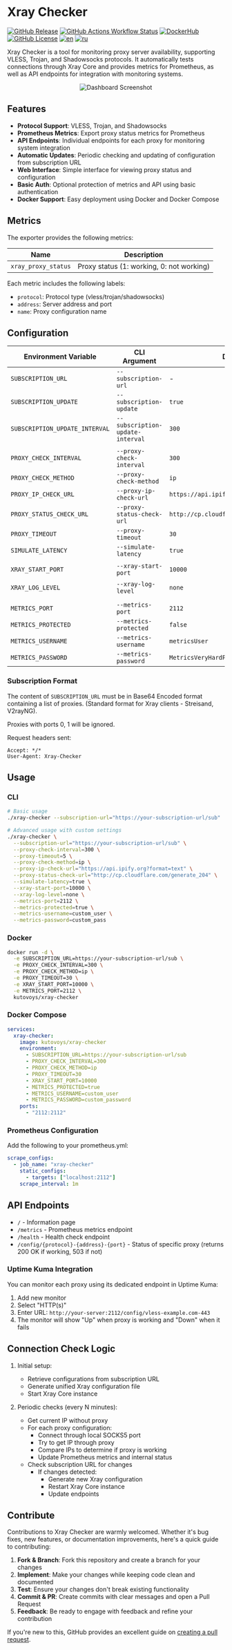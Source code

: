 # Xray Checker

[![GitHub Release](https://img.shields.io/github/v/release/kutovoys/xray-checker?style=flat&color=blue)](https://github.com/kutovoys/xray-checker/releases/latest)
[![GitHub Actions Workflow Status](https://img.shields.io/github/actions/workflow/status/kutovoys/xray-checker/build-publish.yml)](https://github.com/kutovoys/xray-checker/actions/workflows/build-publish.yml)
[![DockerHub](https://img.shields.io/badge/DockerHub-kutovoys%2Fxray--checker-blue)](https://hub.docker.com/r/kutovoys/xray-checker/)
[![GitHub License](https://img.shields.io/github/license/kutovoys/xray-checker?color=greeen)](https://github.com/kutovoys/xray-checker/blob/main/LICENSE)
[![en](https://img.shields.io/badge/lang-en-red)](https://github.com/kutovoys/xray-checker/blob/main/README.md)
[![ru](https://img.shields.io/badge/lang-ru-blue)](https://github.com/kutovoys/xray-checker/blob/main/README_RU.md)

Xray Checker is a tool for monitoring proxy server availability, supporting VLESS, Trojan, and Shadowsocks protocols. It automatically tests connections through Xray Core and provides metrics for Prometheus, as well as API endpoints for integration with monitoring systems.

<div align="center">
  <img src="images/xray-checker.png" alt="Dashboard Screenshot">
</div>

## Features

- **Protocol Support**: VLESS, Trojan, and Shadowsocks
- **Prometheus Metrics**: Export proxy status metrics for Prometheus
- **API Endpoints**: Individual endpoints for each proxy for monitoring system integration
- **Automatic Updates**: Periodic checking and updating of configuration from subscription URL
- **Web Interface**: Simple interface for viewing proxy status and configuration
- **Basic Auth**: Optional protection of metrics and API using basic authentication
- **Docker Support**: Easy deployment using Docker and Docker Compose

## Metrics

The exporter provides the following metrics:

| Name                | Description                               |
| ------------------- | ----------------------------------------- |
| `xray_proxy_status` | Proxy status (1: working, 0: not working) |

Each metric includes the following labels:

- `protocol`: Protocol type (vless/trojan/shadowsocks)
- `address`: Server address and port
- `name`: Proxy configuration name

## Configuration

| Environment Variable           | CLI Argument                     | Default                                 | Description                               |
| ------------------------------ | -------------------------------- | --------------------------------------- | ----------------------------------------- |
| `SUBSCRIPTION_URL`             | `--subscription-url`             | -                                       | Subscription URL for proxy configurations |
| `SUBSCRIPTION_UPDATE`          | `--subscription-update`          | `true`                                  | Auto-update subscription                  |
| `SUBSCRIPTION_UPDATE_INTERVAL` | `--subscription-update-interval` | `300`                                   | Subscription update interval in seconds   |
|                                |                                  |                                         |                                           |
| `PROXY_CHECK_INTERVAL`         | `--proxy-check-interval`         | `300`                                   | Check interval in seconds                 |
| `PROXY_CHECK_METHOD`           | `--proxy-check-method`           | `ip`                                    | Check method (ip/status)                  |
| `PROXY_IP_CHECK_URL`           | `--proxy-ip-check-url`           | `https://api.ipify.org?format=text`     | IP check service URL                      |
| `PROXY_STATUS_CHECK_URL`       | `--proxy-status-check-url`       | `http://cp.cloudflare.com/generate_204` | Status check URL                          |
| `PROXY_TIMEOUT`                | `--proxy-timeout`                | `30`                                    | Check timeout in seconds                  |
| `SIMULATE_LATENCY`             | `--simulate-latency`             | `true`                                  | Add latency to response                   |
|                                |                                  |                                         |                                           |
| `XRAY_START_PORT`              | `--xray-start-port`              | `10000`                                 | Starting port for configurations          |
| `XRAY_LOG_LEVEL`               | `--xray-log-level`               | `none`                                  | Log level (debug/info/warning/error/none) |
|                                |                                  |                                         |                                           |
| `METRICS_PORT`                 | `--metrics-port`                 | `2112`                                  | Metrics port                              |
| `METRICS_PROTECTED`            | `--metrics-protected`            | `false`                                 | Protect metrics with Basic Auth           |
| `METRICS_USERNAME`             | `--metrics-username`             | `metricsUser`                           | Basic Auth username                       |
| `METRICS_PASSWORD`             | `--metrics-password`             | `MetricsVeryHardPassword`               | Basic Auth password                       |

### Subscription Format

The content of `SUBSCRIPTION_URL` must be in Base64 Encoded format containing a list of proxies. (Standard format for Xray clients - Streisand, V2rayNG).

Proxies with ports 0, 1 will be ignored.

Request headers sent:

```
Accept: */*
User-Agent: Xray-Checker
```

## Usage

### CLI

```bash
# Basic usage
./xray-checker --subscription-url="https://your-subscription-url/sub"
```

```bash
# Advanced usage with custom settings
./xray-checker \
  --subscription-url="https://your-subscription-url/sub" \
  --proxy-check-interval=300 \
  --proxy-timeout=5 \
  --proxy-check-method=ip \
  --proxy-ip-check-url="https://api.ipify.org?format=text" \
  --proxy-status-check-url="http://cp.cloudflare.com/generate_204" \
  --simulate-latency=true \
  --xray-start-port=10000 \
  --xray-log-level=none \
  --metrics-port=2112 \
  --metrics-protected=true \
  --metrics-username=custom_user \
  --metrics-password=custom_pass
```

### Docker

```bash
docker run -d \
  -e SUBSCRIPTION_URL=https://your-subscription-url/sub \
  -e PROXY_CHECK_INTERVAL=300 \
  -e PROXY_CHECK_METHOD=ip \
  -e PROXY_TIMEOUT=30 \
  -e XRAY_START_PORT=10000 \
  -e METRICS_PORT=2112 \
  kutovoys/xray-checker
```

### Docker Compose

```yaml
services:
  xray-checker:
    image: kutovoys/xray-checker
    environment:
      - SUBSCRIPTION_URL=https://your-subscription-url/sub
      - PROXY_CHECK_INTERVAL=300
      - PROXY_CHECK_METHOD=ip
      - PROXY_TIMEOUT=30
      - XRAY_START_PORT=10000
      - METRICS_PROTECTED=true
      - METRICS_USERNAME=custom_user
      - METRICS_PASSWORD=custom_password
    ports:
      - "2112:2112"
```

### Prometheus Configuration

Add the following to your prometheus.yml:

```yaml
scrape_configs:
  - job_name: "xray-checker"
    static_configs:
      - targets: ["localhost:2112"]
    scrape_interval: 1m
```

## API Endpoints

- `/` - Information page
- `/metrics` - Prometheus metrics endpoint
- `/health` - Health check endpoint
- `/config/{protocol}-{address}-{port}` - Status of specific proxy (returns 200 OK if working, 503 if not)

### Uptime Kuma Integration

You can monitor each proxy using its dedicated endpoint in Uptime Kuma:

1. Add new monitor
2. Select "HTTP(s)"
3. Enter URL: `http://your-server:2112/config/vless-example.com-443`
4. The monitor will show "Up" when proxy is working and "Down" when it fails

## Connection Check Logic

1. Initial setup:

   - Retrieve configurations from subscription URL
   - Generate unified Xray configuration file
   - Start Xray Core instance

2. Periodic checks (every N minutes):
   - Get current IP without proxy
   - For each proxy configuration:
     - Connect through local SOCKS5 port
     - Try to get IP through proxy
     - Compare IPs to determine if proxy is working
     - Update Prometheus metrics and internal status
   - Check subscription URL for changes
     - If changes detected:
       - Generate new Xray configuration
       - Restart Xray Core instance
       - Update endpoints

## Contribute

Contributions to Xray Checker are warmly welcomed. Whether it's bug fixes, new features, or documentation improvements, here's a quick guide to contributing:

1. **Fork & Branch**: Fork this repository and create a branch for your changes
2. **Implement**: Make your changes while keeping code clean and documented
3. **Test**: Ensure your changes don't break existing functionality
4. **Commit & PR**: Create commits with clear messages and open a Pull Request
5. **Feedback**: Be ready to engage with feedback and refine your contribution

If you're new to this, GitHub provides an excellent guide on [creating a pull request](https://docs.github.com/en/github/collaborating-with-issues-and-pull-requests/creating-a-pull-request).
